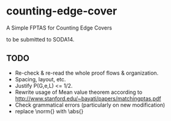 counting-edge-cover
===================

A Simple FPTAS for Counting Edge Covers 

to be submitted to SODA14.

TODO
---------------
* Re-check & re-read the whole proof flows & organization.
* Spacing, layout, etc.
* Justify P(G,e,L) <= 1/2.
* Rewrite usage of Mean value theorem according to http://www.stanford.edu/~bayati/papers/matchingptas.pdf
* Check grammatical errors (particularly on new modification)
* replace \norm{} with \abs{}
